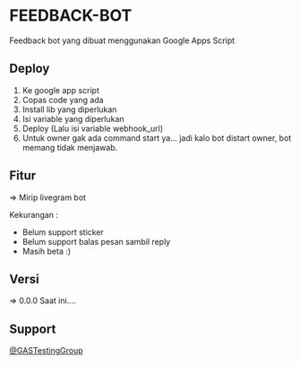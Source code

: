 # FEEDBACK-BOT
Feedback bot yang dibuat menggunakan Google Apps Script

## Deploy
1. Ke google app script
2. Copas code yang ada
3. Install lib yang diperlukan
4. Isi variable yang diperlukan
5. Deploy (Lalu isi variable webhook_url)
6. Untuk owner gak ada command start ya... jadi kalo bot distart owner, bot memang tidak menjawab.

## Fitur
=> Mirip livegram bot

Kekurangan : 
- Belum support sticker
- Belum support balas pesan sambil reply
- Masih beta :)

## Versi
=> 0.0.0
Saat ini....

## Support
<a href="t.me/GASTestingGroup">@GASTestingGroup</a>